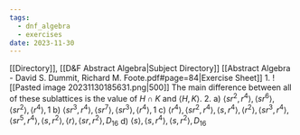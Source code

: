 ```yaml
---
tags:
  - dnf_algebra
  - exercises
date: 2023-11-30
---
```

[[Directory]], [[D&F Abstract Algebra|Subject Directory]]
[[Abstract Algebra - David S. Dummit, Richard M. Foote.pdf#page=84|Exercise Sheet]]
1. 
![[Pasted image 20231130185631.png|500]]
The main difference between all of these sublattices is the value of ${} H \cap K {}$ and ${} \langle H,\, K \rangle  {}$.
2. 
a)
${} \langle sr^{2},\, r^{4} \rangle,\,  \langle sr^{6} \rangle ,\, \langle sr^{2} \rangle ,\, \langle r^{4} \rangle ,\, 1 {}$
b)
${} \langle sr^{3},\, r^{4} \rangle,\, \langle sr^{7} \rangle ,\, \langle sr^{3} \rangle ,\, \langle r^{4} \rangle ,\, 1  {}$
c)
${} \langle r^{4} \rangle ,\, \langle sr^{2},\, r^{4} \rangle ,\, \langle s,\, r^{4} \rangle ,\, \langle r^{2} \rangle ,\, \langle sr^{3},\, r^{4} \rangle ,\, \langle sr^{5},\, r^{4} \rangle ,\, \langle s,\, r^{2} \rangle,\, \langle r \rangle ,\, \langle sr,\, r^{2} \rangle ,\, D_{16}  {}$
d)
${} \langle s \rangle ,\, \langle s,\, r^{4} \rangle ,\, \langle s,\, r^{2} \rangle ,\, D_{16} {}$
